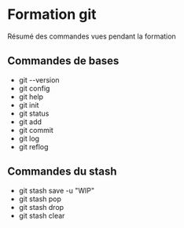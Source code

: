 # Formation git

Résumé des commandes vues pendant la formation

## Commandes de bases

* git --version
* git config
* git help
* git init
* git status
* git add
* git commit
* git log
* git reflog

## Commandes du stash

* git stash save -u "WIP"
* git stash pop
* git stash drop
* git stash clear
